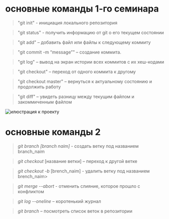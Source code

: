 # основные команды 1-го семинара
> "git init" - инициация локального репозитория

> "git status" - получить информацию от git о его текущем состоянии

> "git add" – добавить файл или файлы к следующему коммиту

> "git commit -m “message”" – создание коммита.

> "git log" – вывод на экран истории всех коммитов с их хеш-кодами

> "git checkout" – переход от одного коммита к другому

> "git checkout master" – вернуться к актуальному состоянию и продолжить работу

> "git diff" – увидеть разницу между текущим файлом и закоммиченным файлом

![илюстрация к проекту](https://gamalea.ru/wp-content/uploads/nauchnyj-vzglyad.jpg)

# основные команды 2

> *git branch [branch naim]* - создать ветку под названием branch_naim

>*git checkout* [название ветки] – переход к другой ветке

>*git checkout -b* [brench_naim] - удалить ветку под названием brench_naim>

> *git merge --abort* - отменить слияние, которое прошло с конфликтом

>*git log --oneline* – коротенький журнал

>*git branch* – посмотреть список веток в репозитории





